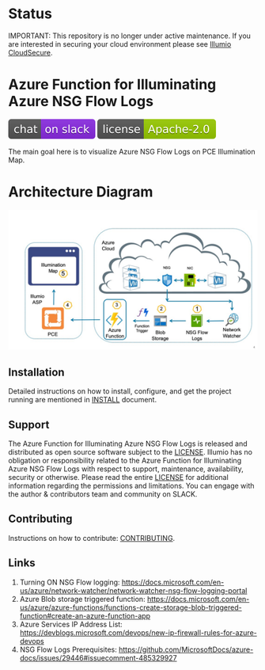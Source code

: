 # Status

IMPORTANT: This repository is no longer under active maintenance. If you are
interested in securing your cloud environment please see [Illumio CloudSecure](https://www.illumio.com/products/cloudsecure).

# Azure Function for Illuminating Azure NSG Flow Logs

[![Slack](images/slack.svg)](http://slack.illumiolabs.com)
[![License](images/license.svg)](LICENSE)

The main goal here is to visualize Azure NSG Flow Logs on PCE Illumination Map.

# Architecture Diagram

![](images/architecture-diagram.jpg)

## Installation

Detailed instructions on how to install, configure, and get the project running are mentioned in [INSTALL](INSTALL.md) document.

## Support

The Azure Function for Illuminating Azure NSG Flow Logs is released and distributed as open source
software subject to the [LICENSE](LICENSE). Illumio has no obligation or responsibility related to
the Azure Function for Illuminating Azure NSG Flow Logs with respect to support, maintenance,
availability, security or otherwise. Please read the entire [LICENSE](LICENSE) for additional
information regarding the permissions and limitations. You can engage with the author & contributors
team and community on SLACK.

## Contributing

Instructions on how to contribute:  [CONTRIBUTING](CONTRIBUTING.md).

## Links

1. Turning ON NSG Flow logging: https://docs.microsoft.com/en-us/azure/network-watcher/network-watcher-nsg-flow-logging-portal
1. Azure Blob storage triggered function: https://docs.microsoft.com/en-us/azure/azure-functions/functions-create-storage-blob-triggered-function#create-an-azure-function-app
1. Azure Services IP Address List: https://devblogs.microsoft.com/devops/new-ip-firewall-rules-for-azure-devops
1. NSG Flow Logs Prerequisites: https://github.com/MicrosoftDocs/azure-docs/issues/29446#issuecomment-485329927

